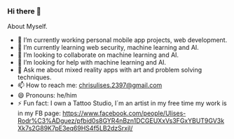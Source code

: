 ### Hi there 👋

About Myself.

- 🔭 I’m currently working personal mobile app projects, web development.
- 🌱 I’m currently learning web security, machine learning and AI.
- 👯 I’m looking to collaborate on machine learning and AI.
- 🤔 I’m looking for help with machine learning and AI.
- 💬 Ask me about mixed reality apps with art and problem solving techniques.
- 📫 How to reach me: chrisulises.2397@gmail.com
- 😄 Pronouns: he/him
- ⚡ Fun fact: I own a Tattoo Studio, I´m an artist in my free time my work is in my FB page: https://www.facebook.com/people/Ulises-Rodr%C3%ADguez/pfbid0s8GYR4nBzn1DCGEUXxVs3FGxYBUT9GV3kXk7s2G89K7pE3eq69HS4f5LB2dzSrxjl/

